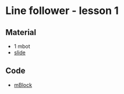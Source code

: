 # Line follower - lesson 1
## Material
* 1 mbot
* [slide](https://www.slideshare.net/AlessandraBilardi/line-follower-20200201)

## Code
* [mBlock](line_follower.mblock)
